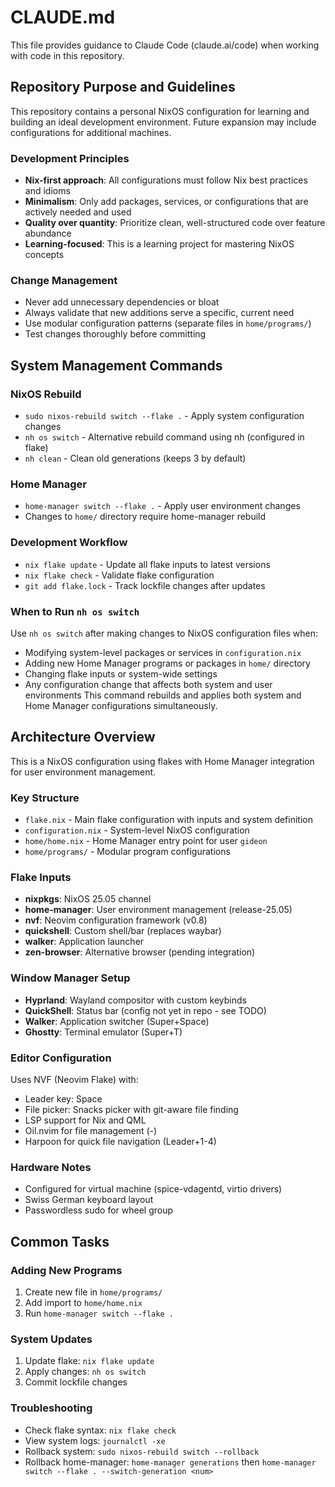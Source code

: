 # CLAUDE.md

This file provides guidance to Claude Code (claude.ai/code) when working with code in this repository.

## Repository Purpose and Guidelines

This repository contains a personal NixOS configuration for learning and building an ideal development environment. Future expansion may include configurations for additional machines.

### Development Principles
- **Nix-first approach**: All configurations must follow Nix best practices and idioms
- **Minimalism**: Only add packages, services, or configurations that are actively needed and used
- **Quality over quantity**: Prioritize clean, well-structured code over feature abundance
- **Learning-focused**: This is a learning project for mastering NixOS concepts

### Change Management
- Never add unnecessary dependencies or bloat
- Always validate that new additions serve a specific, current need
- Use modular configuration patterns (separate files in `home/programs/`)
- Test changes thoroughly before committing

## System Management Commands

### NixOS Rebuild
- `sudo nixos-rebuild switch --flake .` - Apply system configuration changes
- `nh os switch` - Alternative rebuild command using nh (configured in flake)
- `nh clean` - Clean old generations (keeps 3 by default)

### Home Manager
- `home-manager switch --flake .` - Apply user environment changes
- Changes to `home/` directory require home-manager rebuild

### Development Workflow
- `nix flake update` - Update all flake inputs to latest versions
- `nix flake check` - Validate flake configuration
- `git add flake.lock` - Track lockfile changes after updates

### When to Run `nh os switch`
Use `nh os switch` after making changes to NixOS configuration files when:
- Modifying system-level packages or services in `configuration.nix`
- Adding new Home Manager programs or packages in `home/` directory  
- Changing flake inputs or system-wide settings
- Any configuration change that affects both system and user environments
This command rebuilds and applies both system and Home Manager configurations simultaneously.

## Architecture Overview

This is a NixOS configuration using flakes with Home Manager integration for user environment management.

### Key Structure
- `flake.nix` - Main flake configuration with inputs and system definition
- `configuration.nix` - System-level NixOS configuration
- `home/home.nix` - Home Manager entry point for user `gideon`
- `home/programs/` - Modular program configurations

### Flake Inputs
- **nixpkgs**: NixOS 25.05 channel
- **home-manager**: User environment management (release-25.05)
- **nvf**: Neovim configuration framework (v0.8)
- **quickshell**: Custom shell/bar (replaces waybar)
- **walker**: Application launcher
- **zen-browser**: Alternative browser (pending integration)

### Window Manager Setup
- **Hyprland**: Wayland compositor with custom keybinds
- **QuickShell**: Status bar (config not yet in repo - see TODO)
- **Walker**: Application switcher (Super+Space)
- **Ghostty**: Terminal emulator (Super+T)

### Editor Configuration
Uses NVF (Neovim Flake) with:
- Leader key: Space
- File picker: Snacks picker with git-aware file finding
- LSP support for Nix and QML
- Oil.nvim for file management (-)
- Harpoon for quick file navigation (Leader+1-4)

### Hardware Notes
- Configured for virtual machine (spice-vdagentd, virtio drivers)
- Swiss German keyboard layout
- Passwordless sudo for wheel group

## Common Tasks

### Adding New Programs
1. Create new file in `home/programs/`
2. Add import to `home/home.nix`
3. Run `home-manager switch --flake .`

### System Updates
1. Update flake: `nix flake update`
2. Apply changes: `nh os switch`
3. Commit lockfile changes

### Troubleshooting
- Check flake syntax: `nix flake check`
- View system logs: `journalctl -xe`
- Rollback system: `sudo nixos-rebuild switch --rollback`
- Rollback home-manager: `home-manager generations` then `home-manager switch --flake . --switch-generation <num>`
